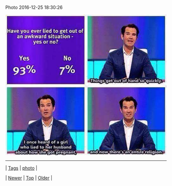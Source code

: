 <!--
title: Photo 2016-12-25 18
date: 2020-06-28T15:27:00.146Z
tags: photo
-->


Photo 2016-12-25 18:30:26

![](154943019845-0.jpg)

<!--BOTTOM-POST-NAVIGATION-->
---

| [Tags](tags.md) | [photo](tag-photo.md) |

| [Newer](154935104707.md) | [Top](index.md) | [Older](154972422465.md) |